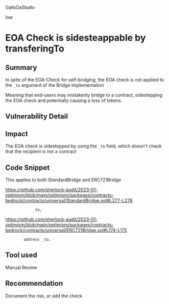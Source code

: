 GalloDaSballo

low

# EOA Check is sidesteappable by transferingTo

## Summary

In spite of the EOA-Check for self-bridging, the EOA check is not applied to the `_to` argument of the Bridge Implementation

Meaning that end-users may mistakenly bridge to a contract, sidestepping the EOA check and potentially causing a loss of tokens.

## Vulnerability Detail

## Impact

The EOA check is sidestepped by using the `_to` field, which doesn't check that the recipient is not a contract

## Code Snippet

This applies to both StandardBridge and ERC721Bridge

https://github.com/sherlock-audit/2023-01-optimism/blob/main/optimism/packages/contracts-bedrock/contracts/universal/StandardBridge.sol#L277-L278

```solidity
            _to,

```

https://github.com/sherlock-audit/2023-01-optimism/blob/main/optimism/packages/contracts-bedrock/contracts/universal/ERC721Bridge.sol#L174-L175

```solidity
        address _to,
```


## Tool used

Manual Review

## Recommendation

Document the risk, or add the check
